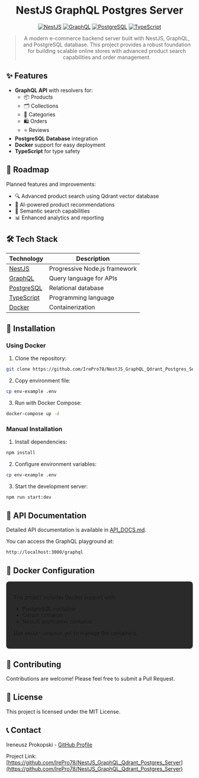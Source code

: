 <div align="center">

# NestJS GraphQL Postgres Server

[![NestJS](https://img.shields.io/badge/NestJS-E0234E?style=for-the-badge&logo=nestjs&logoColor=white)](https://nestjs.com/)
[![GraphQL](https://img.shields.io/badge/GraphQL-E10098?style=for-the-badge&logo=graphql&logoColor=white)](https://graphql.org/)
[![PostgreSQL](https://img.shields.io/badge/PostgreSQL-316192?style=for-the-badge&logo=postgresql&logoColor=white)](https://www.postgresql.org/)
[![TypeScript](https://img.shields.io/badge/TypeScript-007ACC?style=for-the-badge&logo=typescript&logoColor=white)](https://www.typescriptlang.org/)

> A modern e-commerce backend server built with NestJS, GraphQL, and PostgreSQL database. This project provides a robust foundation for building scalable online stores with advanced product search capabilities and order management.

</div>

## ✨ Features

- **GraphQL API** with resolvers for:
  - 📦 Products
  - 🗂️ Collections
  - 📑 Categories
  - 🛍️ Orders
  - ⭐ Reviews
- **PostgreSQL Database** integration
- **Docker** support for easy deployment
- **TypeScript** for type safety

## 🚀 Roadmap

Planned features and improvements:
- 🔍 Advanced product search using Qdrant vector database
- 🎯 AI-powered product recommendations
- 🤖 Semantic search capabilities
- 📊 Enhanced analytics and reporting

## 🛠️ Tech Stack

| Technology | Description |
|------------|-------------|
| [NestJS](https://nestjs.com/) | Progressive Node.js framework |
| [GraphQL](https://graphql.org/) | Query language for APIs |
| [PostgreSQL](https://www.postgresql.org/) | Relational database |
| [TypeScript](https://www.typescriptlang.org/) | Programming language |
| [Docker](https://www.docker.com/) | Containerization |

## 🔧 Installation

### Using Docker

1. Clone the repository:

```bash
git clone https://github.com/IrePro78/NestJS_GraphQL_Qdrant_Postgres_Server.git
```

2. Copy environment file:

```bash
cp env-example .env
```

3. Run with Docker Compose:

```bash
docker-compose up -d
```

### Manual Installation

1. Install dependencies:

```bash
npm install
```

2. Configure environment variables:

```bash
cp env-example .env
```

3. Start the development server:

```bash
npm run start:dev
```

## 📝 API Documentation

Detailed API documentation is available in [API_DOCS.md](docs/API_DOCS.md).

You can access the GraphQL playground at:

```
http://localhost:3000/graphql
```

## 🐳 Docker Configuration

<div style="background-color: #2a2a2a; padding: 20px; border-radius: 8px;">

The project includes Docker support with:

- PostgreSQL container
- Qdrant container
- NestJS application container

Use `docker-compose.yml` to manage the containers.

</div>

## 🤝 Contributing

Contributions are welcome! Please feel free to submit a Pull Request.

## 📄 License

This project is licensed under the MIT License.

## 📞 Contact

Ireneusz Prokopski - [GitHub Profile](https://github.com/IrePro78)

Project Link: [https://github.com/IrePro78/NestJS_GraphQL_Qdrant_Postgres_Server](https://github.com/IrePro78/NestJS_GraphQL_Qdrant_Postgres_Server)

</div>
